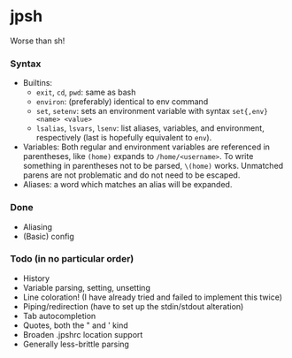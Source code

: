 # jpsh
Worse than sh!

### Syntax
 - Builtins:
    - `exit`, `cd`, `pwd`: same as bash
    - `environ`: (preferably) identical to env command
    - `set`, `setenv`: sets an environment variable with syntax `set{,env} <name> <value>`
    - `lsalias`, `lsvars`, `lsenv`: list aliases, variables, and environment, respectively (last is hopefully equivalent to `env`).
 - Variables: Both regular and environment variables are referenced in parentheses, like `(home)` expands to `/home/<username>`. To write something in parentheses not to be parsed, `\(home)` works. Unmatched parens are not problematic and do not need to be escaped.
 - Aliases: a word which matches an alias will be expanded.

### Done
 - Aliasing
 - (Basic) config

### Todo (in no particular order)
 - History
 - Variable parsing, setting, unsetting
 - Line coloration! (I have already tried and failed to implement this twice)
 - Piping/redirection (have to set up the stdin/stdout alteration)
 - Tab autocompletion
 - Quotes, both the " and ' kind
 - Broaden .jpshrc location support
 - Generally less-brittle parsing
